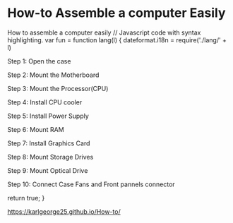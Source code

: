 # How-to Assemble a computer Easily
<html>
  
  <!-- HTML Elements -->
  
</html>
How to assemble a computer easily
// Javascript code with syntax highlighting.
var fun = function lang(l) {
  dateformat.i18n = require('./lang/' + l)
  
  
  
  
  
  Step 1: Open the case
  
  
  
  
Step 2: Mount the Motherboard



Step 3: Mount the Processor(CPU)





Step 4: Install CPU cooler





Step 5: Install Power Supply





Step 6: Mount RAM






Step 7: Install Graphics Card







Step 8: Mount Storage Drives






Step 9: Mount Optical Drive






Step 10: Connect Case Fans and Front pannels connector




  return true;
}








 https://karlgeorge25.github.io/How-to/
